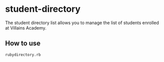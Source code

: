 # student-directory

The student directory list allows you to manage the list of students 
enrolled at Villains Academy. 

## How to use 

```shell 
rubydirectory.rb
```